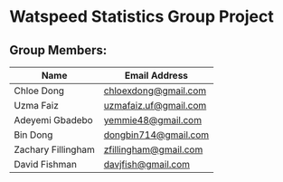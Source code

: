 # Watspeed Statistics Group Project

## Group Members:

| Name               | Email Address         |
|--------------------|-----------------------|
| Chloe Dong         | chloexdong@gmail.com  |
| Uzma Faiz          | uzmafaiz.uf@gmail.com |
| Adeyemi Gbadebo    | yemmie48@gmail.com    |
| Bin Dong           | dongbin714@gmail.com  |
| Zachary Fillingham | zfillingham@gmail.com |              
| David Fishman      | davjfish@gmail.com    |


